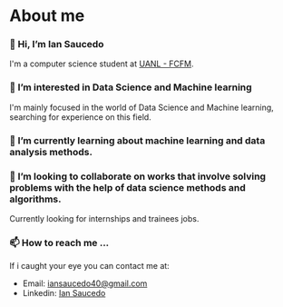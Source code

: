 # About me

### 👋 Hi, I’m **Ian Saucedo**

I'm a computer science student at [UANL - FCFM](http://www.fcfm.uanl.mx/).

### 👀 I’m interested in Data Science and Machine learning 

I'm mainly focused in the world of Data Science and Machine learning, searching for experience on this field. 

### 🌱 I’m currently learning about machine learning and data analysis methods. 

### 💞️ I’m looking to collaborate on works that involve solving problems with the help of data science methods and algorithms. 

Currently looking for internships and trainees jobs. 

### 📫 How to reach me ...

If i caught your eye you can contact me at: 
- Email: iansaucedo40@gmail.com
- Linkedin: [Ian Saucedo](https://www.linkedin.com/in/ian-mauricio-saucedo-alem%C3%A1n-a3a4a321a/)

<!---
Ian306/Ian306 is a ✨ special ✨ repository because its `README.md` (this file) appears on your GitHub profile.
You can click the Preview link to take a look at your changes.
--->
